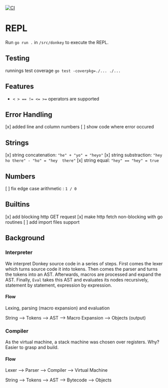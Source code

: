 [![CI](https://github.com/drdreo/donkey-script/actions/workflows/go.yml/badge.svg)](https://github.com/drdreo/donkey-script/actions/workflows/go.yml)

# REPL
Run `go run .` in `/src/donkey` to execute the REPL.

## Testing
runnings test coverage
`go test -coverpkg=./... ./...`


## Features

 - `< > == != <= >=` operators are supported

## Error Handling

[x] added line and column numbers
[ ] show code where error occured

## Strings

[x] string concatenation:   `"he" + "yo" = "heyo"`
[x] string substraction:    `"hey ho there" - "ho" = "hey  there"`
[x] string equal:           `"hey" == "hey" = true`

## Numbers

[ ] fix edge case arithmetic : `1 / 0`


## Builtins
[x] add blocking http GET request
[x] make http fetch non-blocking with go routines
[ ] add import files support


## Background

### Interpreter
We interpret Donkey source code in a series of steps.
First comes the lexer which turns source code it into tokens.
Then comes the parser and turns the tokens into an AST.
Afterwards, macros are processed and expand the AST.
Finally, `Eval` takes this AST and evaluates its nodes recursively, statement by statement, expression by expression.

#### Flow
Lexing, parsing (macro expansion) and evaluation

String --> Tokens --> AST --> Macro Expansion  --> Objects (output)

### Compiler
As the virtual machine, a stack machine was chosen over registers.
Why? Easier to grasp and build.

#### Flow
Lexer --> Parser --> Compiler --> Virtual Machine

String --> Tokens --> AST --> Bytecode --> Objects
